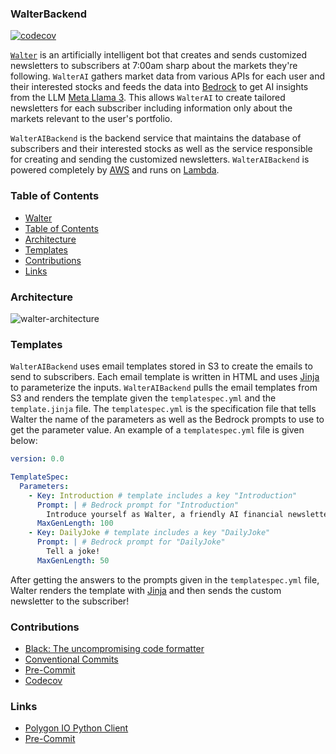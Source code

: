 ### WalterBackend

[![codecov](https://codecov.io/gh/jwallace145/walter-backend/graph/badge.svg?token=OKI43GAC28)](https://codecov.io/gh/jwallace145/walter-backend)

[`Walter`](`https://walterai.io`) is an artificially intelligent bot that creates and sends customized newsletters to subscribers at 7:00am sharp about the markets they're following. `WalterAI` gathers market data from various APIs for each user and their interested stocks and feeds the data into [Bedrock](https://aws.amazon.com/bedrock/) to get AI insights from the LLM [Meta Llama 3](https://ai.meta.com/blog/meta-llama-3/). This allows `WalterAI` to create tailored newsletters for each subscriber including information only about the markets relevant to the user's portfolio.

`WalterAIBackend` is the backend service that maintains the database of subscribers and their interested stocks as well as the service responsible for creating and sending the customized newsletters. `WalterAIBackend` is powered completely by [AWS](https://aws.amazon.com/) and runs on [Lambda](https://aws.amazon.com/lambda/). 

### Table of Contents

* [Walter](#walter)
* [Table of Contents](#table-of-contents)
* [Architecture](#architecture)
* [Templates](#templates)
* [Contributions](#contributions)
* [Links](#links)

### Architecture


![walter-architecture](https://github.com/user-attachments/assets/3f985a48-bf82-4bbb-aea3-c04d145fc2b0)

### Templates

`WalterAIBackend` uses email templates stored in S3 to create the emails to send to subscribers. Each email template is written in HTML and uses [Jinja](https://jinja.palletsprojects.com/en/3.1.x/api/) to parameterize the inputs. `WalterAIBackend` pulls the email templates from S3 and renders the template given the `templatespec.yml` and the `template.jinja` file. The `templatespec.yml` is the specification file that tells Walter the name of the parameters as well as the Bedrock prompts to use to get the parameter value. An example of a `templatespec.yml` file is given below:

```yaml
version: 0.0

TemplateSpec:
  Parameters:
    - Key: Introduction # template includes a key "Introduction"
      Prompt: | # Bedrock prompt for "Introduction" 
        Introduce yourself as Walter, a friendly AI financial newsletter bot
      MaxGenLength: 100
    - Key: DailyJoke # template includes a key "DailyJoke"
      Prompt: | # Bedrock prompt for "DailyJoke"
        Tell a joke!
      MaxGenLength: 50
```

After getting the answers to the prompts given in the `templatespec.yml` file, Walter renders the template with 
[Jinja](https://jinja.palletsprojects.com/en/3.1.x/api/) and then sends the custom newsletter to the subscriber!

### Contributions

* [Black: The uncompromising code formatter](https://black.readthedocs.io/en/stable/)
* [Conventional Commits](https://www.conventionalcommits.org/en/v1.0.0/)
* [Pre-Commit](https://github.com/pre-commit/pre-commit)
* [Codecov](https://about.codecov.io/)


### Links

* [Polygon IO Python Client](https://github.com/polygon-io/client-python)
* [Pre-Commit](https://github.com/pre-commit/pre-commit)
